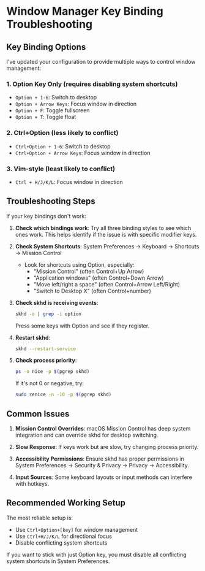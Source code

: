 # Window Manager Key Binding Troubleshooting

## Key Binding Options

I've updated your configuration to provide multiple ways to control window management:

### 1. Option Key Only (requires disabling system shortcuts)
- `Option + 1-6`: Switch to desktop
- `Option + Arrow Keys`: Focus window in direction
- `Option + F`: Toggle fullscreen
- `Option + T`: Toggle float

### 2. Ctrl+Option (less likely to conflict)
- `Ctrl+Option + 1-6`: Switch to desktop
- `Ctrl+Option + Arrow Keys`: Focus window in direction

### 3. Vim-style (least likely to conflict)
- `Ctrl + H/J/K/L`: Focus window in direction

## Troubleshooting Steps

If your key bindings don't work:

1. **Check which bindings work**:
   Try all three binding styles to see which ones work. This helps identify if the issue is with specific modifier keys.

2. **Check System Shortcuts**:
   System Preferences → Keyboard → Shortcuts → Mission Control
   - Look for shortcuts using Option, especially:
     - "Mission Control" (often Control+Up Arrow)
     - "Application windows" (often Control+Down Arrow)
     - "Move left/right a space" (often Control+Arrow Left/Right)
     - "Switch to Desktop X" (often Control+number)

3. **Check skhd is receiving events**:
   ```bash
   skhd -o | grep -i option
   ```
   Press some keys with Option and see if they register.

4. **Restart skhd**:
   ```bash
   skhd --restart-service
   ```

5. **Check process priority**:
   ```bash
   ps -o nice -p $(pgrep skhd)
   ```
   If it's not 0 or negative, try:
   ```bash
   sudo renice -n -10 -p $(pgrep skhd)
   ```

## Common Issues

1. **Mission Control Overrides**: macOS Mission Control has deep system integration and can override skhd for desktop switching.

2. **Slow Response**: If keys work but are slow, try changing process priority.

3. **Accessibility Permissions**: Ensure skhd has proper permissions in System Preferences → Security & Privacy → Privacy → Accessibility.

4. **Input Sources**: Some keyboard layouts or input methods can interfere with hotkeys.

## Recommended Working Setup

The most reliable setup is:
- Use `Ctrl+Option+[key]` for window management
- Use `Ctrl+H/J/K/L` for directional focus
- Disable conflicting system shortcuts

If you want to stick with just Option key, you must disable all conflicting system shortcuts in System Preferences.